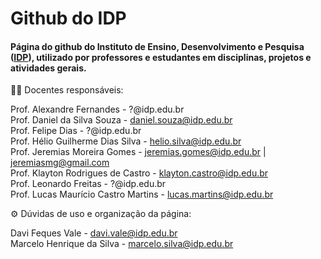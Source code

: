 # Github do IDP

#### Página do github do Instituto de Ensino, Desenvolvimento e Pesquisa ([IDP](https://idp.edu.br)), utilizado por professores e estudantes em disciplinas, projetos e atividades gerais.
  
👨‍🏫 Docentes responsáveis:

Prof. Alexandre Fernandes - ?@idp.edu.br  
Prof. Daniel da Silva Souza - daniel.souza@idp.edu.br  
Prof. Felipe Dias - ?@idp.edu.br  
Prof. Hélio Guilherme Dias Silva - helio.silva@idp.edu.br  
Prof. Jeremias Moreira Gomes - jeremias.gomes@idp.edu.br | jeremiasmg@gmail.com  
Prof. Klayton Rodrigues de Castro - klayton.castro@idp.edu.br  
Prof. Leonardo Freitas - ?@idp.edu.br  
Prof. Lucas Maurício Castro Martins - lucas.martins@idp.edu.br   


⚙️ Dúvidas de uso e organização da página:  

Davi Feques Vale - davi.vale@idp.edu.br  
Marcelo Henrique da Silva - marcelo.silva@idp.edu.br  
